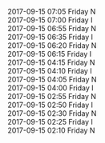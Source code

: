 2017-09-15 07:05 Friday  N  
2017-09-15 07:00 Friday  I  
2017-09-15 06:55 Friday  N  
2017-09-15 06:35 Friday  I  
2017-09-15 06:20 Friday  N  
2017-09-15 06:15 Friday  I  
2017-09-15 04:15 Friday  N  
2017-09-15 04:10 Friday  I  
2017-09-15 04:05 Friday  N  
2017-09-15 04:00 Friday  I  
2017-09-15 02:55 Friday  N  
2017-09-15 02:50 Friday  I  
2017-09-15 02:30 Friday  N  
2017-09-15 02:25 Friday  I  
2017-09-15 02:10 Friday  N  
